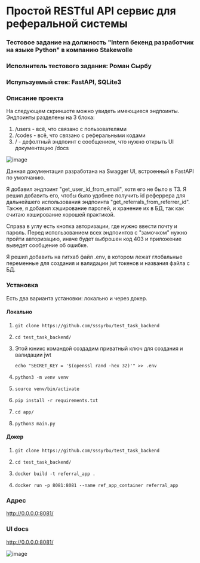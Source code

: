 # Простой RESTful API сервис для реферальной системы
### Тестовое задание на должность "Intern бекенд разработчик на языке Python" в компанию Stakewolle
### Исполнитель тестового задания: Роман Сырбу
### Испульзуемый стек: FastAPI, SQLite3

### Описание проекта
На следующем скриншоте можно увидеть имеющиеся эндпоинты. 
Эндпоинты разделены на 3 блока:
1. /users - всё, что связано с пользователями
2. /codes - всё, что связано с реферальными кодами
3. / - дефолтный эндпоинт с сообщением, что нужно открыть UI документацию /docs
   
![image](https://github.com/sssyrbu/test_task_backend/assets/68150627/6e010535-bfd3-42bf-a6d9-83f10eaa70bd)

Данная документация разработана на Swagger UI, встроенный в FastAPI по умолчанию.

Я добавил эндпоинт "get_user_id_from_email", хотя его не было в ТЗ. Я решил добавить его, чтобы было удобнее получить id реферрера для дальнейшего использования эндпоинта "get_referrals_from_referrer_id". Также, я добавил хэширование паролей, и хранение их в БД, так как считаю хэширование хорошей практикой.

Справа в углу есть кнопка авторизации, где нужно ввести почту и пароль. Перед использованием всех эндпоинтов с "замочком" нужно пройти авторизацию, иначе будет выброшен код 403 и приложение выведет сообщение об ошибке.

Я решил добавить на гитхаб файл .env, в котором лежат глобальные переменные для создания и валидации jwt токенов и названия файла с БД.

### Установка
Есть два варианта установки: локально и через докер.
#### Локально
1. ```
   git clone https://github.com/sssyrbu/test_task_backend
   ```
2. ```
   cd test_task_backend/
   ```
3. Этой юникс командой создадим приватный ключ для создания и валидации jwt
   ```
   echo "SECRET_KEY = '$(openssl rand -hex 32)'" >> .env
   ```  
5. ```
   python3 -m venv venv
   ```
6. ```
   source venv/bin/activate
   ```
7. ```
   pip install -r requirements.txt
   ```
8. ```
   cd app/
   ```
9. ```
   python3 main.py
   ```

#### Докер
1. ```
   git clone https://github.com/sssyrbu/test_task_backend
   ```
2. ```
   cd test_task_backend/
   ```
3. ```
   docker build -t referral_app .
   ```   
4. ```
   docker run -p 8081:8081 --name ref_app_container referral_app
   ```

### Адрес
http://0.0.0.0:8081/
### UI docs
http://0.0.0.0:8081/


![image](https://github.com/sssyrbu/test_task_backend/assets/68150627/77dcb94a-fcf3-4d27-bd75-42248e3d566d)
